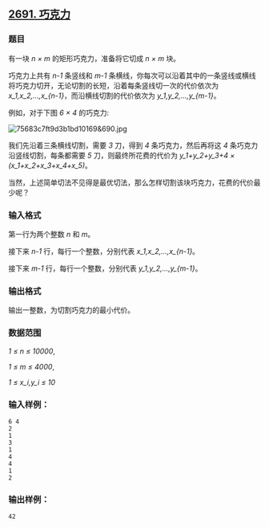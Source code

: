 ## [2691. 巧克力](https://www.acwing.com/problem/content/2693/)

### 题目

有一块 *n × m* 的矩形巧克力，准备将它切成 *n × m* 块。

巧克力上共有 *n-1* 条竖线和 *m-1* 条横线，你每次可以沿着其中的一条竖线或横线将巧克力切开，无论切割的长短，沿着每条竖线切一次的代价依次为 *x_1,x_2,…,x_{n-1}*，而沿横线切割的代价依次为 *y_1,y_2,…,y_{m-1}*。

例如，对于下图 *6 × 4* 的巧克力:

 ![75683c7ft9d3b1bd10169&690.jpg](https://cdn.acwing.com/media/article/image/2020/10/27/19_c798bdf618-75683c7ft9d3b1bd10169&690.jpg)

我们先沿着三条横线切割，需要 *3* 刀，得到 *4* 条巧克力，然后再将这 *4* 条巧克力沿竖线切割，每条都需要 *5* 刀，则最终所花费的代价为 *y_1+y_2+y_3+4 × (x_1+x_2+x_3+x_4+x_5)*。

当然，上述简单切法不见得是最优切法，那么怎样切割该块巧克力，花费的代价最少呢？

### 输入格式

第一行为两个整数 *n* 和 *m*。

接下来 *n-1* 行，每行一个整数，分别代表 *x_1,x_2,…,x_{n-1}*。

接下来 *m-1* 行，每行一个整数，分别代表 *y_1,y_2,…,y_{m-1}*。

### 输出格式

输出一整数，为切割巧克力的最小代价。

### 数据范围

*1 ≤ n ≤ 10000*,

*1 ≤ m ≤ 4000*,

*1 ≤ x_i,y_i ≤ 10*

### 输入样例：

```
6 4
2
1
3
1
4
4
1
2
```

### 输出样例：

```
42
```

